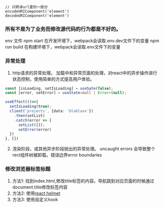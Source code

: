 ```
// 只转译url里的一部分
encodeURIComponent('element')
decodeURIComponent('element')
```
### 所有不是为了业务而修改源代码的行为都是不好的。
env 文件
npm start 在开发环境下，webpack会读取.env.dev文件下的变量
npm run build 在构建环境下，webpack会读取.env文件下的变量

### 异常处理
1. http请求的异常处理。
加载中和异常页面的处理，对react中的异步操作进行状态控制，使用简单的方式提高用户体验。
```typescript jsx
const [isLoading, setIsLoading] = useSate(false);
const [error, setError] = useState<null | Error>(null);

useEffect(()=>{
  setIsLoading(true);
  client('projects', {data: 'blablaxx'})
    .then(setList)
    .catch(error => {
      setList([]);
      setError(error)
  })
}, [])
```

2. 渲染阶段，或其他异步阶段抛出的异常处理。
uncaught errors 会导致整个rect组件树被卸载。错误边界error boundaries

### 修改浏览器标签标题
1. 方法1: 找到index.html,修改title标签的内容。导航跳到对应页面的时候通过document.title修改标签内容
2. 方法2: 使用[react helmet](https://github.com/nfl/react-helmet#readme)
3. 方法3: 使用自定义hook
